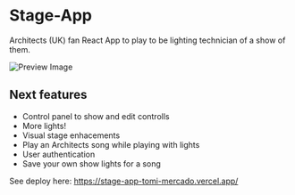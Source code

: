 # Stage-App

Architects (UK) fan React App to play to be lighting technician of a show of them.

![Preview Image](https://media1.tenor.com/images/b61ad60a4acd5b2ac6392c20c73f903a/tenor.gif?itemid=23864145)

## Next features

- Control panel to show and edit controlls
- More lights!
- Visual stage enhacements
- Play an Architects song while playing with lights
- User authentication
- Save your own show lights for a song

See deploy here: https://stage-app-tomi-mercado.vercel.app/

